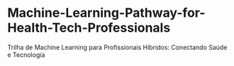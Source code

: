 # Machine-Learning-Pathway-for-Health-Tech-Professionals
Trilha de Machine Learning para Profissionais Híbridos: Conectando Saúde e Tecnologia
